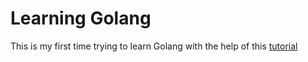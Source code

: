 # Learning Golang
This is my first time trying to learn Golang with the help of this [tutorial](https://youtu.be/yyUHQIec83I)